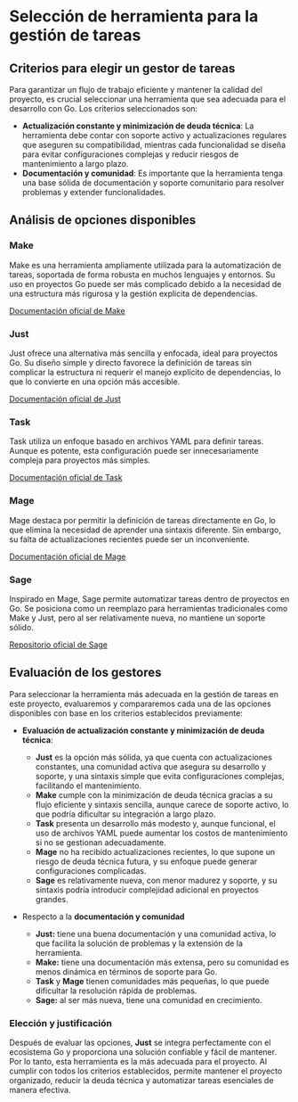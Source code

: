 # Selección de herramienta para la gestión de tareas

## **Criterios para elegir un gestor de tareas**

Para garantizar un flujo de trabajo eficiente y mantener la calidad del proyecto, es crucial seleccionar una herramienta que sea adecuada para el desarrollo con Go. Los criterios seleccionados son: 

- **Actualización constante y minimización de deuda técnica**: La herramienta debe contar con soporte activo y actualizaciones regulares que aseguren su compatibilidad, mientras cada funcionalidad se diseña para evitar configuraciones complejas y reducir riesgos de mantenimiento a largo plazo.    
- **Documentación y comunidad**: Es importante que la herramienta tenga una base sólida de documentación y soporte comunitario para resolver problemas y extender funcionalidades.  

## **Análisis de opciones disponibles**

### **Make**  
Make es una herramienta ampliamente utilizada para la automatización de tareas, soportada de forma robusta en muchos lenguajes y entornos. Su uso en proyectos Go puede ser más complicado debido a la necesidad de una estructura más rigurosa y la gestión explícita de dependencias. 

[Documentación oficial de Make](https://github.com/wkusnierczyk/make?tab=readme-ov-file)

### **Just**  
Just ofrece una alternativa más sencilla y enfocada, ideal para proyectos Go. Su diseño simple y directo favorece la definición de tareas sin complicar la estructura ni requerir el manejo explícito de dependencias, lo que lo convierte en una opción más accesible.

[Documentación oficial de Just](https://github.com/casey/just)

### **Task**  
Task utiliza un enfoque basado en archivos YAML para definir tareas. Aunque es potente, esta configuración puede ser innecesariamente compleja para proyectos más simples.  

[Documentación oficial de Task](https://taskfile.dev/) 

### **Mage**  
Mage destaca por permitir la definición de tareas directamente en Go, lo que elimina la necesidad de aprender una sintaxis diferente. Sin embargo, su falta de actualizaciones recientes puede ser un inconveniente.   

[Documentación oficial de Mage](https://github.com/magefile/mage) 

### **Sage**  
Inspirado en Mage, Sage permite automatizar tareas dentro de proyectos en Go. Se posiciona como un reemplazo para herramientas tradicionales como Make y Just, pero al ser relativamente nueva, no mantiene un soporte sólido.

[Repositorio oficial de Sage](https://github.com/einride/sage)

## **Evaluación de los gestores**

Para seleccionar la herramienta más adecuada en la gestión de tareas en este proyecto, evaluaremos y compararemos cada una de las opciones disponibles con base en los criterios establecidos previamente:

- **Evaluación de actualización constante y minimización de deuda técnica**:  
   - **Just** es la opción más sólida, ya que cuenta con actualizaciones constantes, una comunidad activa que asegura su desarrollo y soporte, y una sintaxis simple que evita configuraciones complejas, facilitando el mantenimiento.  
   - **Make** cumple con la minimización de deuda técnica gracias a su flujo eficiente y sintaxis sencilla, aunque carece de soporte activo, lo que podría dificultar su integración a largo plazo.  
   - **Task** presenta un desarrollo más modesto y, aunque funcional, el uso de archivos YAML puede aumentar los costos de mantenimiento si no se gestionan adecuadamente.  
   - **Mage** no ha recibido actualizaciones recientes, lo que supone un riesgo de deuda técnica futura, y su enfoque puede generar configuraciones complicadas.  
   - **Sage** es relativamente nueva, con menor madurez y soporte, y su sintaxis podría introducir complejidad adicional en proyectos grandes.  
   
- Respecto a la **documentación y comunidad**  
   - **Just:** tiene una buena documentación y una comunidad activa, lo que facilita la solución de problemas y la extensión de la herramienta.  
   - **Make:** tiene una documentación más extensa, pero su comunidad es menos dinámica en términos de soporte para Go.  
   - **Task** y **Mage** tienen comunidades más pequeñas, lo que puede dificultar la resolución rápida de problemas.  
   - **Sage:** al ser más nueva, tiene una comunidad en crecimiento.

### Elección y justificación

Después de evaluar las opciones, **Just** se integra perfectamente con el ecosistema Go y proporciona una solución confiable y fácil de mantener. Por lo tanto, esta herramienta es la más adecuada para el proyecto. Al cumplir con todos los criterios establecidos, permite mantener el proyecto organizado, reducir la deuda técnica y automatizar tareas esenciales de manera efectiva. 
